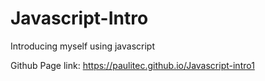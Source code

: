 # Javascript-Intro
Introducing myself using javascript

Github Page link: https://paulitec.github.io/Javascript-intro1
